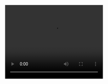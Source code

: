 <video width= "320" height="240" controls>
  <source src="wm.webm" type="video/webm">
 </video>




